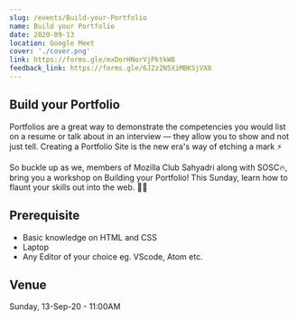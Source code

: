 ```yaml
---
slug: /events/Build-your-Portfolio
name: Build your Portfolio
date: 2020-09-13
location: Google Meet
cover: './cover.png'
link: https://forms.gle/mxDorHNorVjPktkW8
feedback_link: https://forms.gle/6J2z2N5XiMBKSjVX8
---
```

## Build your Portfolio
Portfolios are a great way to demonstrate the competencies you would list on a resume or talk about in an interview — they allow you to show and not just tell. Creating a Portfolio Site is the new era's way of etching a mark ⚡

So buckle up as we, members of Mozilla Club Sahyadri along with SOSC🔥,  bring you a workshop on Building your Portfolio! This Sunday, learn how to flaunt your skills out into the web. 🙌🏼

## Prerequisite
- Basic knowledge on HTML and CSS
- Laptop
- Any Editor of your choice eg. VScode, Atom etc.

## Venue
Sunday, 13-Sep-20 - 11:00AM
